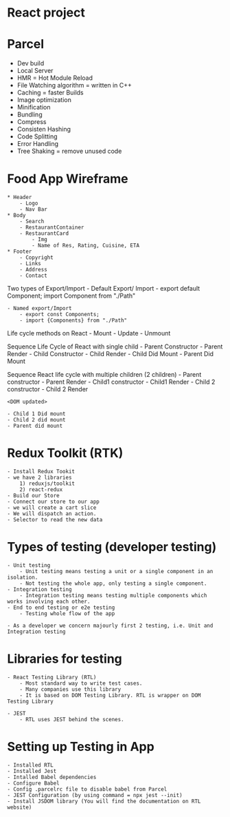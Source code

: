# React project 

# Parcel
- Dev build 
- Local Server 
- HMR = Hot Module Reload 
- File Watching algorithm = written in C++
- Caching = faster Builds
- Image optimization
- Minification
- Bundling 
- Compress
- Consisten Hashing 
- Code Splitting 
- Error Handling 
- Tree Shaking = remove unused code 

# Food App Wireframe 
    * Header 
        - Logo 
        - Nav Bar
    * Body 
        - Search 
        - RestaurantContainer
        - RestaurantCard
            - Img
            - Name of Res, Rating, Cuisine, ETA
    * Footer 
        - Copyright
        - Links
        - Address
        - Contact


Two types of Export/Import 
    - Default Export/ Import 
        - export default Component;
        import Component from "./Path"

    - Named export/Import 
        - export const Components;
        - import {Components} from "./Path"

Life cycle methods on React
    - Mount 
    - Update
    - Unmount

Sequence Life Cycle of React with single child 
    - Parent Constructor
    - Parent Render 
    - Child Constructor
    - Child Render
    - Child Did Mount
    - Parent Did Mount

Sequence React life cycle with multiple children (2 children) 
    - Parent constructor
    - Parent Render
    - Child1 constructor 
    - Child1 Render
    - Child 2 constructor
    - Child 2 Render
    
    <DOM updated>

    - Child 1 Did mount
    - Child 2 did mount
    - Parent did mount

# Redux Toolkit (RTK)
    - Install Redux Tookit 
    - we have 2 libraries 
        1) reduxjs/toolkit
        2) react-redux
    - Build our Store 
    - Connect our store to our app
    - we will create a cart slice
    - We will dispatch an action.
    - Selector to read the new data
    
# Types of testing (developer testing)
    - Unit testing
        - Unit testing means testing a unit or a single component in an isolation.
        - Not testing the whole app, only testing a single component.
    - Integration testing 
        - Integration testing means testing multiple components which works involving each other.
    - End to end testing or e2e testing
        - Testing whole flow of the app
    
    - As a developer we concern majourly first 2 testing, i.e. Unit and Integration testing

# Libraries for testing
    - React Testing Library (RTL)
        - Most standard way to write test cases.
        - Many companies use this library
        - It is based on DOM Testing Library. RTL is wrapper on DOM Testing Library
    
    - JEST
        - RTL uses JEST behind the scenes.

# Setting up Testing in App
    - Installed RTL
    - Installed Jest 
    - Intalled Babel dependencies
    - Configure Babel
    - Config .parcelrc file to disable babel from Parcel
    - JEST Configuration (by using command = npx jest --init)
    - Install JSDOM library (You will find the documentation on RTL website)
